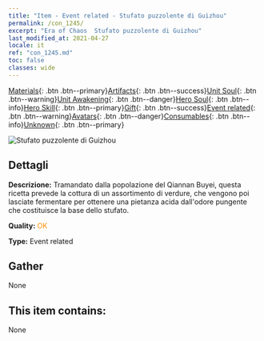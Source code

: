 ```yaml
---
title: "Item - Event related - Stufato puzzolente di Guizhou"
permalink: /con_1245/
excerpt: "Era of Chaos  Stufato puzzolente di Guizhou"
last_modified_at: 2021-04-27
locale: it
ref: "con_1245.md"
toc: false
classes: wide
---
```

 [Materials](/ItemsIT/){: .btn .btn--primary}[Artifacts](/ItemsIT/Artifacts/){: .btn .btn--success}[Unit Soul](/ItemsIT/UnitSoul/){: .btn .btn--warning}[Unit Awakening](/ItemsIT/UnitAwakening/){: .btn .btn--danger}[Hero Soul](/ItemsIT/HeroSoul/){: .btn .btn--info}[Hero Skill](/ItemsIT/HeroSkill/){: .btn .btn--primary}[Gift](/ItemsIT/Gift/){: .btn .btn--success}[Event related](/ItemsIT/Events/){: .btn .btn--warning}[Avatars](/ItemsIT/Avatars/){: .btn .btn--danger}[Consumables](/ItemsIT/Consumables/){: .btn .btn--info}[Unknown](/ItemsIT/Unknown/){: .btn .btn--primary}

 ![Stufato puzzolente di Guizhou](/images/t/i_81532231.png)

## Dettagli
 **Descrizione:** Tramandato dalla popolazione del Qiannan Buyei, questa ricetta prevede la cottura di un assortimento di verdure, che vengono poi lasciate fermentare per ottenere una pietanza acida dall'odore pungente che costituisce la base dello stufato.

 **Quality:** <span style="color: #FF8C00">OK</span>

 **Type:** Event related

## Gather

  None

## This item contains:

  None

